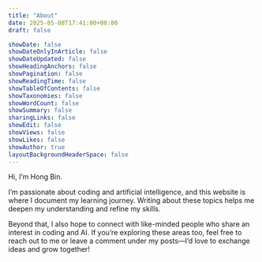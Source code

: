 ```yaml
---
title: "About"
date: 2025-05-08T17:41:00+08:00
draft: false

showDate: false
showDateOnlyInArticle: false
showDateUpdated: false
showHeadingAnchors: false
showPagination: false
showReadingTime: false
showTableOfContents: false
showTaxonomies: false
showWordCount: false
showSummary: false
sharingLinks: false
showEdit: false
showViews: false
showLikes: false
showAuthor: true
layoutBackgroundHeaderSpace: false
---
```


Hi, I’m Hong Bin.

I’m passionate about coding and artificial intelligence, and this website is where I document my learning journey. Writing about these topics helps me deepen my understanding and refine my skills.

Beyond that, I also hope to connect with like-minded people who share an interest in coding and AI. If you’re exploring these areas too, feel free to reach out to me or leave a comment under my posts—I’d love to exchange ideas and grow together!
